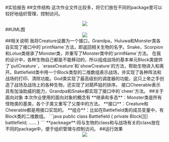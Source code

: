 #实验报告
##文件结构
这次作业文件比较多，将它们放在不同的package里可以较好地组织管理，控制访问。
<div align=center>
<img src="https://github.com/SyntaxError031/java-2018f-homework/tree/master/20180925/%E8%B5%B5%E4%B8%80%E5%BD%A4-161220173/image/structure.png" />
</div>
##UML图
<div align=center>
<img src="https://github.com/SyntaxError031/java-2018f-homework/tree/master/20180925/%E8%B5%B5%E4%B8%80%E5%BD%A4-161220173/image/UML.png" />
</div>
##相关说明
我将Creature设置为一个接口，Grandpa，Huluwa和Monster类各自实现了接口中的`printName`方法，即返回相关生物的名字。Snake，Scorpion和Loluo类继承了Monster类，并重写了Monster类中的`printName`方法。
在我的设计中，各种生物自己都是不能移动的，所以组成战场的基本单元Block类提供了`putCreature`，`eraseCreature`和`showCreature`的方法，帮助生物进入和离开。Battlefield类中用一个Block类型的二维数组表示战场，并实现了各种阵法和战场的打印、清除功能。God类实现了最高级别的调度器的功能，这只上帝之手创造了战场及战场上的各种生物，还实现了对葫芦娃的排序。
接口Cheerable表示具有加油助威的能力，Grandpa和Snake都实现了接口中的`cheer`方法。
##关于面向对象
本次作业使用的面向对象的概念有
**继承和多态**：Monster类是所有怪物类的基类，各个子类又重写了父类中的方法。
**接口**：Creature和Cheerable都是用接口实现的。
**组合**：比如在Battlefield类的成员变量中，有Block类的二维数组。
```java
public class Battlefield {
    private Block[][] battlefield;
    ......
}
```
**packeage**:将与生物的class和与战场有关的class放在不同的package中，便于组织管理与控制访问。
##运行效果
<div align=center>
<img src="https://github.com/SyntaxError031/java-2018f-homework/tree/master/20180925/%E8%B5%B5%E4%B8%80%E5%BD%A4-161220173/image/result.png" />
</div>
